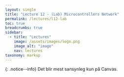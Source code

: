 ```yaml
---
layout: single
title: "Lecture 12 - (Lab) Microcontrollers Network"
permalink: /lectures/l12-lab
toc: true
breadcrumbs: true
sidebar:
  - title: "Lectures"
    image: /assets/images/logo.png
    image_alt: "image"
    nav: lectures
taxonomy: markup
---
```


{: .notice--info}
Det blir mest sansynleg kun på Canvas. 



